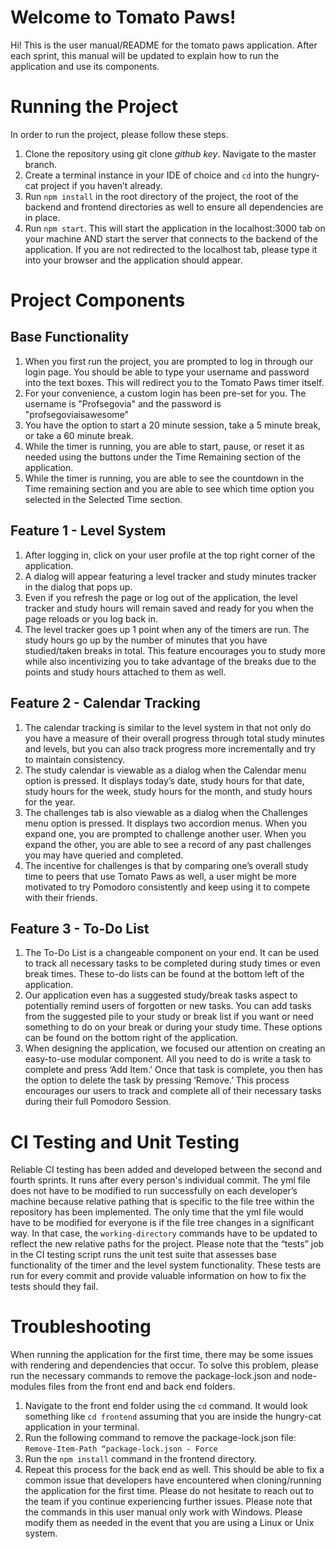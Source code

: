 # Welcome to Tomato Paws!

Hi! This is the user manual/README for the tomato paws application. After each sprint, this manual will be updated to explain how to run the application and use its components. 

# Running the Project 
In order to run the project, please follow these steps.

1. Clone the repository using git clone *github key*. Navigate to the master branch.
2. Create a terminal instance in your IDE of choice and ```cd``` into the hungry-cat project if you haven’t already. 
3. Run ```npm install``` in the root directory of the project, the root of the backend and frontend directories as well to ensure all dependencies are in place. 
4. Run ```npm start```. This will start the application in the localhost:3000 tab on your machine AND start the server that connects to the backend of the application. If you are not redirected to the localhost tab, please type it into your browser and the application should appear.


# Project Components 
## Base Functionality 
1. When you first run the project, you are prompted to log in through our login page. You should be able to type your username and password into the text boxes. This will redirect you to the Tomato Paws timer itself.
2. For your convenience, a custom login has been pre-set for you. The username is "Profsegovia" and the password is "profsegoviaisawesome"
3. You have the option to start a 20 minute session, take a 5 minute break, or take a 60 minute break.
4. While the timer is running, you are able to start, pause, or reset it as needed using the buttons under the Time Remaining section of the application.
5. While the timer is running, you are able to see the countdown in the Time remaining section and you are able to see which time option you selected in the Selected Time section.
   
## Feature 1 - Level System 
1. After logging in, click on your user profile at the top right corner of the application.
2. A dialog will appear featuring a level tracker and study minutes tracker in the dialog that pops up. 
3. Even if you refresh the page or log out of the application, the level tracker and study hours will remain saved and ready for you when the page reloads or you log back in. 
4. The level tracker goes up 1 point when any of the timers are run. The study hours go up by the number of minutes that you have studied/taken breaks in total. 
This feature encourages you to study more while also incentivizing you to take advantage of the breaks due to the points and study hours attached to them as well.

## Feature 2 - Calendar Tracking 
1. The calendar tracking is similar to the level system in that not only do you have a measure of their overall progress through total study minutes and levels, but you can also track progress more incrementally and try to maintain consistency.
2. The study calendar is viewable as a dialog when the Calendar menu option is pressed. It displays today’s date, study hours for that date, study hours for the week, study hours for the month, and study hours for the year. 
3. The challenges tab is also viewable as a dialog when the Challenges menu option is pressed. It displays two accordion menus. When you expand one, you are prompted to challenge another user. When you expand the other, you are able to see a record of any past challenges you may have queried and completed. 
4. The incentive for challenges is that by comparing one’s overall study time to peers that use Tomato Paws as well, a user might be more motivated to try Pomodoro consistently and keep using it to compete with their friends.

## Feature 3 - To-Do List 
1. The To-Do List is a changeable component on your end. It can be used to track all necessary tasks to be completed during study times or even break times. These to-do lists can be found at the bottom left of the application. 
2. Our application even has a suggested study/break tasks aspect to potentially remind users of forgotten or new tasks. You can add tasks from the suggested pile to your study or break list if you want or need something to do on your break or during your study time. These options can be found on the bottom right of the application. 
3. When designing the application, we focused our attention on creating an easy-to-use modular component. All you need to do is write a task to complete and press ‘Add Item.’ Once that task is complete, you then has the option to delete the task by pressing ‘Remove.’ This process encourages our users to track and complete all of their necessary tasks during their full Pomodoro Session.
   
# CI Testing and Unit Testing 
Reliable CI testing has been added and developed between the second and fourth sprints. It runs after every person's individual commit. The yml file does not have to be modified to run successfully on each developer’s machine because relative pathing that is specific to the file tree within the repository has been implemented. The only time that the yml file would have to be modified for everyone is if the file tree changes in a significant way. In that case, the ```working-directory``` commands have to be updated to reflect the new relative paths for the project. Please note that the “tests” job in the CI testing script runs the unit test suite that assesses base functionality of the timer and the level system functionality. These tests are run for every commit and provide valuable information on how to fix the tests should they fail. 

# Troubleshooting 
When running the application for the first time, there may be some issues with rendering and dependencies that occur. To solve this problem, please run the necessary commands to remove the package-lock.json and node-modules files from the front end and back end folders. 
1. Navigate to the front end folder using the ```cd``` command. It would look something like ```cd frontend``` assuming that you are inside the hungry-cat application in your terminal. 
2. Run the following command to remove the package-lock.json file: ```Remove-Item-Path “package-lock.json - Force```
3. Run the ```npm install``` command in the frontend directory. 
4. Repeat this process for the back end as well. 
This should be able to fix a common issue that developers have encountered when cloning/running the application for the first time. Please do not hesitate to reach out to the team if you continue experiencing further issues. Please note that the commands in this user manual only work with Windows. Please modify them as needed in the event that you are using a Linux or Unix system. 
